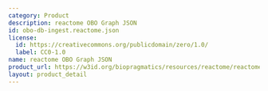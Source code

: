 ```yaml
---
category: Product
description: reactome OBO Graph JSON
id: obo-db-ingest.reactome.json
license:
  id: https://creativecommons.org/publicdomain/zero/1.0/
  label: CC0-1.0
name: reactome OBO Graph JSON
product_url: https://w3id.org/biopragmatics/resources/reactome/reactome.json
layout: product_detail
---
```

